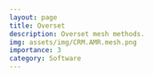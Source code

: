 ```yaml
---
layout: page
title: Overset
description: Overset mesh methods.
img: assets/img/CRM.AMR.mesh.png
importance: 3
category: Software
---
```


